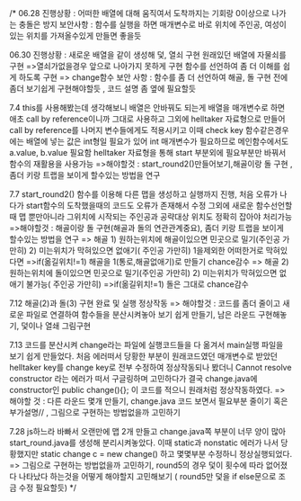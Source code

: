 
/* 06.28 진행상황 : 어떠한 배열에 대해 움직여서 도착까지는 기회랑 0이상으로 나가는 충돌은 방지
 보안사항 : 함수를 실행을 하면 매개변수로 바로 위치에 주인공, 여성이 있는 위치를 가져올수있게 만들면 좋을듯

 06.30 진행상황 : 새로운 배열을 같이 생성해 덫, 열쇠 구현
                   원래있던 배열에 자물쇠를 구현 =>열쇠가없을경우 앞으로 나아가지 못하게 구현
                 함수를 선언하여 좀 더 이해를 쉽게 하도록 구현 => change함수
 보안 사항 : 함수를 좀 더 선언하여 해골, 돌 구현 전에 좀더 보기쉽게 구현해야할듯 , 코드 설명 좀 옆에 필요할듯

7.4 this를 사용해봤는데 생각해보니 배열은 안바꿔도 되는게 배열을 매개변수로 하면 애초 call by reference이니까 그대로 사용하고
그외에 helltaker 자료형으로 만들어 call by reference를 나머지 변수들에게도 적용시키고
이때 check key 함수같은경우에는 배열에 넣는 값은 int형일 필요가 있어 int 매개변수가 필요하므로 메인함수에서도 a.value, b.value 필요함
helltaker 자료형을 통해 start 부분외에 필요부분만 바꿔서 함수의 재활용을 사용가능
=>해야할것 : start_round2()만들어보기,해골이랑 돌 구현 , 좀더 키랑 트랩을 보이게 할수있는 방법을 연구


7.7 start_round2() 함수를 이용해 다른 맵을 생성하고 실행까지 진행, 처음 오류가 나다가 start함수의 도착했을때의 코드도 오류가 존재해서 수정
그외에 새로운 함수선언할때 맵 뿐만아니라 그위치에 시작되는 주인공과 공략대상 위치도 정확히 잡아야 처리가능
=>해야할것 : 해골이랑 돌 구현(해골과 돌의 연관관계중요),  좀더 키랑 트랩을 보이게 할수있는 방법을 연구
=> 해골 1) 원하는위치에 해골이있으면 민곳으로 밀기(주인공 가만히) 2) 미는위치가 막혀있으면 없애기( 주인공 가만히)
     1을제외한 어떠한거로 막혀있다면 =>if(옮길위치!=1) 해골을 1(통로,해골없애기)로 만들기 chance감수
=> 해골 2) 원하는위치에 돌이있으면 민곳으로 밀기(주인공 가만히) 2) 미는위치가 막혀있으면 없애기 불가능( 주인공 가만히)
                               =>if(옮길위치!=1) 돌은 그대로 chance감수

7.12 해골(2)과 돌(3) 구현 완료 및 실행 정상작동
=> 해야할것 : 코드를 좀더 줄이고 새로운 파일로 연결하여 함수들을 분산시켜놓아 보기 쉽게 만들기, 남은 라운드 구현해놓기, 덫이나 열쇄 그림구현

7.13 코드를 분산시켜 change라는 파일에 실행코드들을 다 옮겨서 main실행 파일을 보기 쉽게 만들었다.
처음 에러떠서 당황한 부분이 원래코드였던 매개변수로 받았던 helltaker key를 change key로 전부 수정하여 정상작동되나 봤더니
 Cannot resolve constructor 라는 에러가 떠서 구글링하며 고민하다가 결국 change.java에 constructor인  public change(){};
 이 코드를 적으니 원래처럼 정상작동하였다.
=> 해야할 것 : 다른 라운드 몇개 만들기, change.java 코드 보면서 필요부분 줄이기 혹은 부가설명// , 그림으로 구현하는 방법없을까 고민하기

7.28 js하느라 바빠서 오랜만에 맵 2개 만들고 change.java쪽 부분이 너무 양이 많아 start_round.java를 생성해 분리시켜놓았다. 이때 static과 nonstatic 에러가 나서
    당황했지만 static change c = new change() 하고 몇몇부분 수정하니 정상실행되었다.
=> 그림으로 구현하는 방법없을까 고민하기, round5의 경우 덫이 횟수에 따라 없어졌다 나타났다 하는것을 어떻게 해야할지 고민해보기 ( round5만 덫을 if else문으로 조금 수정 필요할듯)
 */